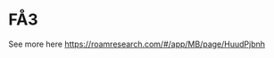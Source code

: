 # FÅ3
See more here https://roamresearch.com/#/app/MB/page/HuudPjbnh

<!-- #work/research-idea #Work -->

<!-- {BearID:77B5ED7F-110F-437C-A2A5-C082193D8FDF-15756-0000130BB193BE52} -->
